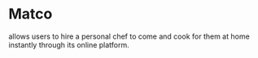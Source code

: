 # Matco
 allows users to hire a personal chef to come and cook for them at home instantly through its online platform.

